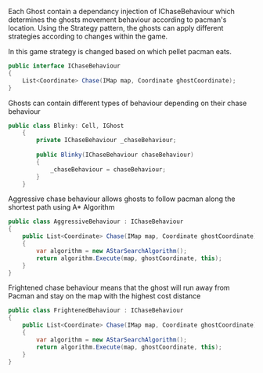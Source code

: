 Each Ghost contain a dependancy injection of IChaseBehaviour which determines the ghosts movement behaviour
according to pacman's location. Using the Strategy pattern, the ghosts can 
apply different strategies according to changes within the game.

In this game strategy is changed based on which pellet pacman eats.
```csharp
public interface IChaseBehaviour
{
    List<Coordinate> Chase(IMap map, Coordinate ghostCoordinate);
}
```
Ghosts can contain different types of behaviour depending on their chase behaviour
```csharp
public class Blinky: Cell, IGhost
    {
        private IChaseBehaviour _chaseBehaviour;
        
        public Blinky(IChaseBehaviour chaseBehaviour)
        {
            _chaseBehaviour = chaseBehaviour;
        }
    }
```
Aggressive chase behaviour allows ghosts to follow pacman along the shortest path using A* Algorithm
```csharp
public class AggressiveBehaviour : IChaseBehaviour
{
    public List<Coordinate> Chase(IMap map, Coordinate ghostCoordinate)
    {
        var algorithm = new AStarSearchAlgorithm();
        return algorithm.Execute(map, ghostCoordinate, this);
    }
}
```
Frightened chase behaviour means that the ghost will run away from Pacman and stay on the map with the highest cost distance
```csharp
public class FrightenedBehaviour : IChaseBehaviour
{
    public List<Coordinate> Chase(IMap map, Coordinate ghostCoordinate)
    {
        var algorithm = new AStarSearchAlgorithm();
        return algorithm.Execute(map, ghostCoordinate, this);
    }
}
```
